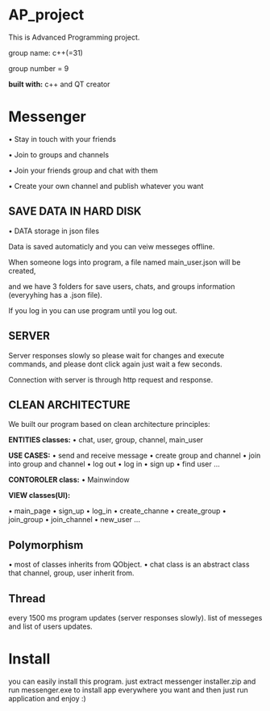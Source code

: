 # AP_project

This is Advanced Programming project.

group name: c++(=31)

group number = 9

**built with:** c++ and QT creator




# Messenger

•  Stay in touch with your friends

•  Join to groups and channels

•  Join your friends group and chat with them

•  Create your own channel and publish whatever you want 




## SAVE DATA IN HARD DISK

•  DATA storage in json files

Data is saved automaticly and you can veiw messeges offline.

When someone logs into program, a file named main_user.json will be created,

and we have 3 folders for save users, chats, and groups information (everyyhing has a .json file).

If you log in you can use program until you log out.




## SERVER

Server responses slowly  so please wait for changes and  execute commands, and please dont click again just wait a few seconds.

Connection with server is through http request and response.




## CLEAN ARCHITECTURE

We built our program based on clean architecture principles:

**ENTITIES classes:** 
•  chat, user, group, channel, main_user

**USE CASES:**
•  send and receive message
•  create group and channel
•  join into group and channel
•  log out
•  log in
•  sign up
•  find user
...

**CONTOROLER class:**
•    Mainwindow

**VIEW classes(UI):**

•  main_page
•  sign_up
•  log_in
•  create_channe
•  create_group
•  join_group
•  join_channel
•  new_user
...




## Polymorphism

•  most of classes inherits from QObject.
•  chat class is an abstract class that channel, group, user inherit from.




## Thread

every 1500 ms program updates (server responses slowly).
list of messeges and list of users updates.




# Install

you can easily install this program.
just extract messenger installer.zip and run messenger.exe to install app everywhere you want and then just run application and enjoy :)





